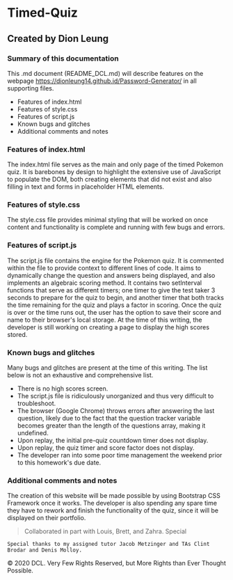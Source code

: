 # Timed-Quiz

## Created by Dion Leung

### Summary of this documentation

This .md document (README_DCL.md) will describe features on the webpage https://dionleung14.github.id/Password-Generator/ in all supporting files. 
* Features of index.html 
* Features of style.css 
* Features of script.js 
* Known bugs and glitches
* Additional comments and notes

### Features of index.html
The index.html file serves as the main and only page of the timed Pokemon quiz. It is barebones by design to highlight the extensive use of JavaScript to populate the DOM, both creating elements that did not exist and also filling in text and forms in placeholder HTML elements.

### Features of style.css
The style.css file provides minimal styling that will be worked on once content and functionality is complete and running with few bugs and errors.

### Features of script.js
The script.js file contains the engine for the Pokemon quiz. It is commented within the file to provide context to different lines of code. It aims to dynamically change the question and answers being displayed, and also implements an algebraic scoring method. It contains two setInterval functions that serve as different timers; one timer to give the test taker 3 seconds to prepare for the quiz to begin, and another timer that both tracks the time remaining for the quiz and plays a factor in scoring. Once the quiz is over or the time runs out, the user has the option to save their score and name to their browser's local storage. At the time of this writing, the developer is still working on creating a page to display the high scores stored.

### Known bugs and glitches
Many bugs and glitches are present at the time of this writing. The list below is not an exhaustive and comprehensive list.
* There is no high scores screen.
* The script.js file is ridiculously unorganized and thus very difficult to troubleshoot. 
* The browser (Google Chrome) throws errors after answering the last question, likely due to the fact that the question tracker variable becomes greater than the length of the questions array, making it undefined.
* Upon replay, the initial pre-quiz countdown timer does not display.
* Upon replay, the quiz timer and score factor does not display.
* The developer ran into some poor time management the weekend prior to this homework's due date.

### Additional comments and notes
The creation of this website will be made possible by using Bootstrap CSS Framework once it works. The developer is also spending any spare time they have to rework and finish the functionality of the quiz, since it will be displayed on their portfolio.

> Collaborated in part with Louis, Brett, and Zahra. Special 

```
Special thanks to my assigned tutor Jacob Metzinger and TAs Clint Brodar and Denis Molloy.
```

© 2020 DCL. Very Few Rights Reserved, but More Rights than Ever Thought Possible.